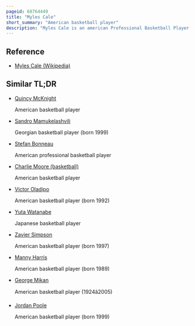 ```yaml
---
pageid: 68764449
title: "Myles Cale"
short_summary: "American basketball player"
description: "Myles Cale is an american Professional Basketball Player for Limburg United of the Bnxt League. He played College Basketball for the Seton Hall Pirates of the big East Conference. He attended middletown Delaware appoquinimink high School. Cale is the Son of a Police Officer and founded the Cale cares mentoring Program in Middletown which connects Police with local Teenagers."
---
```


## Reference

- [Myles Cale (Wikipedia)](https://en.wikipedia.org/?curid=68764449)

## Similar TL;DR

- [Quincy McKnight](/tldr/en/quincy-mcknight)

  American basketball player

- [Sandro Mamukelashvili](/tldr/en/sandro-mamukelashvili)

  Georgian basketball player (born 1999)

- [Stefan Bonneau](/tldr/en/stefan-bonneau)

  American professional basketball player

- [Charlie Moore (basketball)](/tldr/en/charlie-moore-basketball)

  American basketball player

- [Victor Oladipo](/tldr/en/victor-oladipo)

  American basketball player (born 1992)

- [Yuta Watanabe](/tldr/en/yuta-watanabe)

  Japanese basketball player

- [Zavier Simpson](/tldr/en/zavier-simpson)

  American basketball player (born 1997)

- [Manny Harris](/tldr/en/manny-harris)

  American basketball player (born 1989)

- [George Mikan](/tldr/en/george-mikan)

  American basketball player (1924â2005)

- [Jordan Poole](/tldr/en/jordan-poole)

  American basketball player (born 1999)
